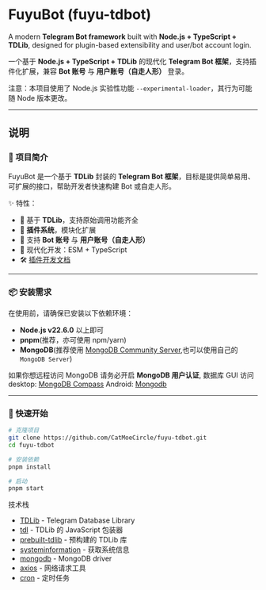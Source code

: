 # FuyuBot (fuyu-tdbot)

A modern **Telegram Bot framework** built with **Node.js + TypeScript + TDLib**, designed for plugin-based extensibility and user/bot account login.

一个基于 **Node.js + TypeScript + TDLib** 的现代化 **Telegram Bot 框架**，支持插件化扩展，兼容 **Bot 账号** 与 **用户账号（自走人形）** 登录。

注意：本项目使用了 Node.js 实验性功能 `--experimental-loader`，其行为可能随 Node 版本更改。

<!-- ---

📖 Read this in other languages:  
- [中文](#中文)  
- [English](#english)   -->

---

## 说明

### 📌 项目简介
FuyuBot 是一个基于 **TDLib** 封装的 **Telegram Bot 框架**，目标是提供简单易用、可扩展的接口，帮助开发者快速构建 Bot 或自走人形。  

✨ 特性：
- 🚀 基于 **TDLib**，支持原始调用功能齐全
- 🧩 **插件系统**，模块化扩展
- 👥 支持 **Bot 账号** 与 **用户账号（自走人形）**
- 🔧 现代化开发：ESM + TypeScript
- 🛠️ [插件开发文档](plugins\README.md)

---

### 📦 安装需求
在使用前，请确保已安装以下依赖环境：
- **Node.js v22.6.0** 以上即可
- **pnpm**(推荐，亦可使用 npm/yarn)
- **MongoDB**(推荐使用 [MongoDB Community Server](https://www.mongodb.com/try/download/community),也可以使用自己的`MongoDB Server`)

如果你想远程访问 MongoDB 请务必开启 **MongoDB 用户认证**,
数据库 GUI 访问 desktop: [MongoDB Compass](https://www.mongodb.com/try/download/compass)
Android: [Mongodb](https://github.com/vedfi/mondroid)

---

### 🚀 快速开始
```bash
# 克隆项目
git clone https://github.com/CatMoeCircle/fuyu-tdbot.git
cd fuyu-tdbot

# 安装依赖
pnpm install

# 启动
pnpm start
```

技术栈
 - [TDLib](https://core.telegram.org/tdlib) - Telegram Database Library
 - [tdl](https://github.com/eilvelia/tdl) -  TDLib 的 JavaScript 包装器
 - [prebuilt-tdlib](https://github.com/eilvelia/tdl/blob/main/packages/prebuilt-tdlib/README.md) - 预构建的 TDLib 库
 - [systeminformation](https://www.npmjs.com/package/systeminformation) - 获取系统信息
 - [mongodb](https://github.com/mongodb/node-mongodb-native) - MongoDB driver
 - [axios](https://axios-http.com/) - 网络请求工具
 - [cron](https://github.com/kelektiv/node-cron#readme) - 定时任务

